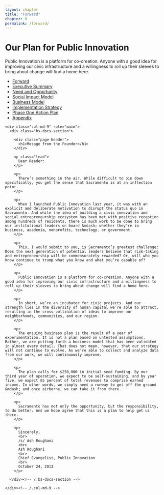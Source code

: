 ```yaml
--- 
layout: chapter
title: "Forward"
chapter: 0
permalink: /forward/
---
```


<!-- Docs page layout -->
<div class="bs-header" id="content">
  <div class="container">
    <h1>Our Plan for Public Innovation</h1>
    <p>
      Public Innovation is a platform for co-creation. Anyone with a good idea for improving our civic infrastructure and a willingness to roll up their sleeves to bring about change will find a home here.
    </p>
  </div>
</div>

<div class="container bs-docs-container">
  <div class="row">
    <div class="col-md-3">
      <div class="bs-sidebar hidden-print" role="complementary">
        <ul class="nav bs-sidenav">
          <li class="active"><a href="/chapters/forward/">Forward</a></li>
          <li><a href="/chapters/executive-summary/">Executive Summary</a></li>
          <li><a href="/chapters/need-and-opportunity">Need and Opportunity</a></li>
          <li><a href="/chapters/social-impact-model/">Social Impact Model</a></li>
          <li><a href="/chapters/business-model/">Business Model</a></li>
          <li><a href="/chapters/implementation-strategy/">Implementation Strategy</a></li>
          <li><a href="/chapters/phase-one-action-plan/">Phase One Action Plan</a></li>
          <li><a href="/chapters/appendices/">Appendix</a></li>
        </ul>
      </div>
    </div>

    <div class="col-md-9" role="main">
      <div class="bs-docs-section">

        <div class="page-header">
          <h1>Mesage from the Founder</h1>
        </div>

        <p class="lead">
          Dear Reader:
        </p>

        <p>
          There’s something in the air. While difficult to pin down specifically, you get the sense that Sacramento is at an inflection point.
        </p>

        <p>
          When I launched Public Innovation last year, it was with an explicit and deliberate motivation to disrupt the status quo in Sacramento. And while the idea of building a civic innovation and social entrepreneurship ecosystem has been met with positive reception among hundreds of residents, there is much work to be done to bring our institutional leaders on board &mdash; whether they’re in business, academia, nonprofits, technology, or government.
        </p>

        <p>
          This, I would submit to you, is Sacramento’s greatest challenge: Does the next generation of potential leaders believe that risk-taking and entrepreneurship will be commensurately rewarded? Or, will who you know continue to trump what you know and what you’re capable of?
        </p>

        <p>
          Public Innovation is a platform for co-creation. Anyone with a good idea for improving our civic infrastructure and a willingness to roll up their sleeves to bring about change will find a home here.
        </p>

        <p>
          In short, we’re an incubator for civic projects. And our strength lies in the diversity of human capital we’re able to attract, resulting in the cross-pollination of ideas to improve our neighborhoods, communities, and our region.
        </p>

        <p>
          The ensuing business plan is the result of a year of experimentation. It is not a plan based on untested assumptions. Rather, we are putting forth a business model that has been validated in almost every detail. That does not mean, however, that our strategy will not continue to evolve. As we’re able to collect and analyze data from our work, we will continuously improve.
        </p>

        <p>
          The plan calls for $250,000 in initial seed funding. By our third year of operation, we expect to be self-sustaining, and by year five, we expect 85 percent of total revenues to comprise earned income. In other words, we simply need a runway to get off the ground &mdash; and once airborne, we can take it from there.
        </p>

        <p>
          Sacramento has not only the opportunity, but the responsibility, to do better. And we hope agree that this is a plan to help get us there.
        </p>

        <p>
          Sincerely,
          <br>
          /s/ Ash Roughani
          <br>
          Ash Roughani
          <br>
          Chief Evangelist, Public Innovation
          <br>
          October 24, 2013
        </p>

      </div><!-- /.bs-docs-section -->

    </div><!-- /.col-md-9 -->
  </div><!-- /.row -->
</div><!-- /.container.bs-docs-container -->
